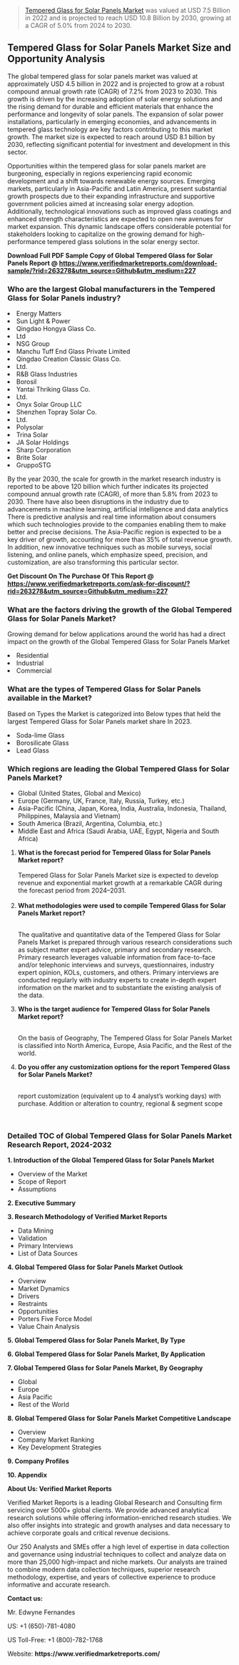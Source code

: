 <blockquote><p><p><a href="https://www.verifiedmarketreports.com/download-sample/?rid=263278&utm_source=Github&utm_medium=227" target="_blank">Tempered Glass for Solar Panels Market</a> was valued at USD 7.5 Billion in 2022 and is projected to reach USD 10.8 Billion by 2030, growing at a CAGR of 5.0% from 2024 to 2030.</p></blockquote><p><h2>Tempered Glass for Solar Panels Market Size and Opportunity Analysis</h2><p>The global tempered glass for solar panels market was valued at approximately USD 4.5 billion in 2022 and is projected to grow at a robust compound annual growth rate (CAGR) of 7.2% from 2023 to 2030. This growth is driven by the increasing adoption of solar energy solutions and the rising demand for durable and efficient materials that enhance the performance and longevity of solar panels. The expansion of solar power installations, particularly in emerging economies, and advancements in tempered glass technology are key factors contributing to this market growth. The market size is expected to reach around USD 8.1 billion by 2030, reflecting significant potential for investment and development in this sector.</p><p>Opportunities within the tempered glass for solar panels market are burgeoning, especially in regions experiencing rapid economic development and a shift towards renewable energy sources. Emerging markets, particularly in Asia-Pacific and Latin America, present substantial growth prospects due to their expanding infrastructure and supportive government policies aimed at increasing solar energy adoption. Additionally, technological innovations such as improved glass coatings and enhanced strength characteristics are expected to open new avenues for market expansion. This dynamic landscape offers considerable potential for stakeholders looking to capitalize on the growing demand for high-performance tempered glass solutions in the solar energy sector.</p></p><p class=""><strong>Download Full PDF Sample Copy of Global Tempered Glass for Solar Panels Report @ <a href="https://www.verifiedmarketreports.com/download-sample/?rid=263278&amp;utm_source=Github&amp;utm_medium=227" target="_blank">https://www.verifiedmarketreports.com/download-sample/?rid=263278&amp;utm_source=Github&amp;utm_medium=227</a></strong></p><h3 id="" class="">Who are the largest Global manufacturers in the Tempered Glass for Solar Panels industry?</h3><p><li>Energy Matters</li><li> Sun Light & Power</li><li> Qingdao Hongya Glass Co.</li><li> Ltd</li><li> NSG Group</li><li> Manchu Tuff End Glass Private Limited</li><li> Qingdao Creation Classic Glass Co.</li><li> Ltd.</li><li> R&B Glass Industries</li><li> Borosil</li><li> Yantai Thriking Glass Co.</li><li>Ltd.</li><li> Onyx Solar Group LLC</li><li> Shenzhen Topray Solar Co.</li><li> Ltd.</li><li> Polysolar</li><li> Trina Solar</li><li> JA Solar Holdings</li><li> Sharp Corporation</li><li> Brite Solar</li><li> GruppoSTG</li></p><div class=""><div class="" dir="" data-message-author-role="" data-message-id="" data-message-model-slug=""><div class=""><div class=""><div class=""><div class="" dir="" data-message-author-role="" data-message-id="" data-message-model-slug=""><div class=""><div class=""><p>By the year 2030, the scale for growth in the market research industry is reported to be above 120 billion which further indicates its projected compound annual growth rate (CAGR), of more than 5.8% from 2023 to 2030. There have also been disruptions in the industry due to advancements in machine learning, artificial intelligence and data analytics There is predictive analysis and real time information about consumers which such technologies provide to the companies enabling them to make better and precise decisions. The Asia-Pacific region is expected to be a key driver of growth, accounting for more than 35% of total revenue growth. In addition, new innovative techniques such as mobile surveys, social listening, and online panels, which emphasize speed, precision, and customization, are also transforming this particular sector.</p><p><strong>Get Discount On The Purchase Of This Report @&nbsp; <a href="https://www.verifiedmarketreports.com/ask-for-discount/?rid=263278&amp;utm_source=Github&amp;utm_medium=227" target="_blank">https://www.verifiedmarketreports.com/ask-for-discount/?rid=263278&amp;utm_source=Github&amp;utm_medium=227</a></strong></p></div></div></div></div></div></div></div></div><h3 id="" class="">What are the factors driving the growth of the Global Tempered Glass for Solar Panels Market?</h3><p id="" class="">Growing demand for below applications around the world has had a direct impact on the growth of the Global Tempered Glass for Solar Panels Market</p><p id="" class=""><li>Residential</li><li> Industrial</li><li> Commercial</li></p><h3 id="" class="">What are the types of Tempered Glass for Solar Panels available in the Market?</h3><p id="" class="">Based on Types the Market is categorized into Below types that held the largest Tempered Glass for Solar Panels market share In 2023.</p><p id="" class=""><li>Soda-lime Glass</li><li> Borosilicate Glass</li><li> Lead Glass</li></p><h3 id="" class="">Which regions are leading the Global Tempered Glass for Solar Panels Market?</h3><ul><li>Global (United States, Global and Mexico)</li><li>Europe (Germany, UK, France, Italy, Russia, Turkey, etc.)</li><li>Asia-Pacific (China, Japan, Korea, India, Australia, Indonesia, Thailand, Philippines, Malaysia and Vietnam)</li><li>South America (Brazil, Argentina, Columbia, etc.)</li><li>Middle East and Africa (Saudi Arabia, UAE, Egypt, Nigeria and South Africa)</li></ul><p><ol><li><strong>What is the forecast period for Tempered Glass for Solar Panels Market report?<br /></strong><br /><span data-sheets-root="1" data-sheets-value="{&quot;1&quot;:2,&quot;2&quot;:&quot;XXXX size is expected to develop revenue and exponential market growth at a remarkable CAGR during the forecast period from 2024&ndash;2030.&quot;}" data-sheets-userformat="{&quot;2&quot;:12674,&quot;4&quot;:{&quot;1&quot;:2,&quot;2&quot;:16776960},&quot;10&quot;:2,&quot;11&quot;:0,&quot;15&quot;:&quot;Arial&quot;,&quot;16&quot;:12}">Tempered Glass for Solar Panels Market size is expected to develop revenue and exponential market growth at a remarkable CAGR during the forecast period from 2024&ndash;2031.</span><br /><br /></li><li><strong>What methodologies were used to compile Tempered Glass for Solar Panels Market report?<br /><br /></strong><p>The qualitative and quantitative data of the&nbsp;Tempered Glass for Solar Panels Market is prepared through various research considerations such as subject matter expert advice, primary and secondary research. Primary research leverages valuable information from face-to-face and/or telephonic interviews and surveys, questionnaires, industry expert opinion, KOLs, customers, and others. Primary interviews are conducted regularly with industry experts to create in-depth expert information on the market and to substantiate the existing analysis of the data.&nbsp;</p></li><li><strong>Who is the target audience for Tempered Glass for Solar Panels Market report?<br /><br /></strong><p>On the basis of Geography, The&nbsp;Tempered Glass for Solar Panels Market is classified into North America, Europe, Asia Pacific, and the Rest of the world.</p></li><li><strong>Do you offer any customization options for the report Tempered Glass for Solar Panels Market?<br /><br /></strong><p>report customization (equivalent up to 4 analyst&rsquo;s working days) with purchase. Addition or alteration to country, regional &amp; segment scope</p><p>&nbsp;</p></li></ol></p><h3 id="" class="">Detailed TOC of Global Tempered Glass for Solar Panels Market Research Report, 2024-2032</h3><p id="" class=""><strong>1. Introduction of the Global Tempered Glass for Solar Panels Market</strong></p><ul><li>Overview of the Market</li><li>Scope of Report</li><li>Assumptions</li></ul><p id="" class=""><strong>2. Executive Summary</strong></p><p id="" class=""><strong>3. Research Methodology of&nbsp;Verified Market Reports</strong></p><ul><li>Data Mining</li><li>Validation</li><li>Primary Interviews</li><li>List of Data Sources</li></ul><p id="" class=""><strong>4. Global Tempered Glass for Solar Panels Market Outlook</strong></p><ul><li>Overview</li><li>Market Dynamics</li><li>Drivers</li><li>Restraints</li><li>Opportunities</li><li>Porters Five Force Model</li><li>Value Chain Analysis</li></ul><p id="" class=""><strong>5. Global Tempered Glass for Solar Panels Market, By&nbsp;Type</strong></p><p id="" class=""><strong>6. Global Tempered Glass for Solar Panels Market, By Application</strong></p><p id="" class=""><strong>7. Global Tempered Glass for Solar Panels Market, By Geography</strong></p><ul><li>Global</li><li>Europe</li><li>Asia Pacific</li><li>Rest of the World</li></ul><p id="" class=""><strong>8. Global Tempered Glass for Solar Panels Market Competitive Landscape</strong></p><ul><li>Overview</li><li>Company Market Ranking</li><li>Key Development Strategies</li></ul><p id="" class=""><strong>9. Company Profiles</strong></p><p id="" class=""><strong>10. Appendix</strong></p><p id="" class=""><strong>About Us: Verified Market Reports</strong></p><p id="" class="">Verified Market Reports is a leading Global Research and Consulting firm servicing over 5000+ global clients. We provide advanced analytical research solutions while offering information-enriched research studies. We also offer insights into strategic and growth analyses and data necessary to achieve corporate goals and critical revenue decisions.</p><p id="" class="">Our 250 Analysts and SMEs offer a high level of expertise in data collection and governance using industrial techniques to collect and analyze data on more than 25,000 high-impact and niche markets. Our analysts are trained to combine modern data collection techniques, superior research methodology, expertise, and years of collective experience to produce informative and accurate research.</p><p id="" class=""><strong>Contact us:</strong></p><p id="" class="">Mr. Edwyne Fernandes</p><p id="" class="">US: +1 (650)-781-4080</p><p id="" class="">US Toll-Free: +1 (800)-782-1768</p><p id="" class="">Website: <a target="" data-test-app-aware-link=""><strong>https://www.verifiedmarketreports.com/</strong></a></p>
